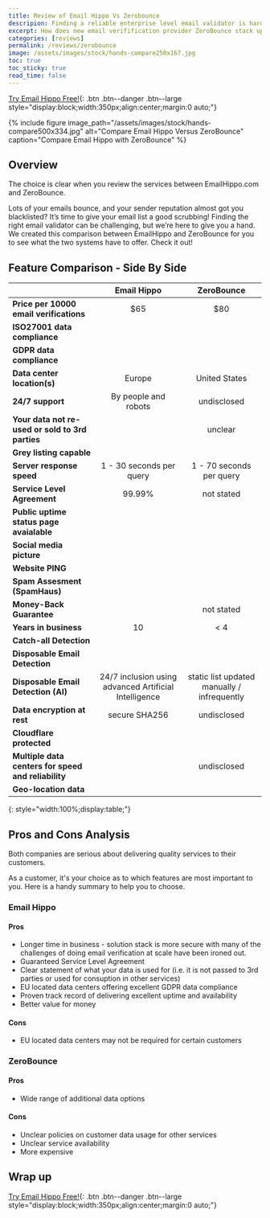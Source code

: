 ```yaml
---
title: Review of Email Hippo Vs Zerobounce
descripion: Finding a reliable enterprise level email validator is hard. Check out how we stack against Zerobounce. We don't harvest your data . Zerobounce Does!
excerpt: How does new email verifification provider ZeroBounce stack up against the older Email Hippo services? Find out now.
categories: [reviews]
permalink: /reviews/zerobounce
image: /assets/images/stock/hands-compare250x167.jpg
toc: true
toc_sticky: true
read_time: false
---
```


[Try Email Hippo Free!](https://register.emailhippo.com/signup){: .btn .btn--danger .btn--large style="display:block;width:350px;align:center;margin:0 auto;"}

{% include figure image_path="/assets/images/stock/hands-compare500x334.jpg" alt="Compare Email Hippo Versus ZeroBounce" caption="Compare Email Hippo with ZeroBounce" %}

## Overview
The choice is clear when you review the services between EmailHippo.com and ZeroBounce.

Lots of your emails bounce, and your sender reputation almost got you blacklisted? It’s time to give your email list a good scrubbing! Finding the right email validator can be challenging, but we’re here to give you a hand. We created this comparison between EmailHippo and ZeroBounce for you to see what the two systems have to offer. Check it out!

## Feature Comparison - Side By Side

|                                                      | Email Hippo                                                    | ZeroBounce                                                   |
|------------------------------------------------------|:--------------------------------------------------------------:|:------------------------------------------------------------:|
|**Price per 10000 email verifications**               | $65                                                            | $80                                                          |
|**ISO27001 data compliance**                          | <i class="fas fa-check fa-2x" style="color:green;"></i>        | <i class="fas fa-check fa-2x" style="color:green;"></i>      |
|**GDPR data compliance**                              | <i class="fas fa-check fa-2x" style="color:green;"></i>        | <i class="fas fa-check fa-2x" style="color:green;"></i>      |
|**Data center location(s)**                           | Europe                                                         | United States                                                |
|**24/7 support**                                      | By people and robots                                           | undisclosed                                                  |
|**Your data not re-used or sold to 3rd parties**      | <i class="fas fa-check fa-2x" style="color:green;"></i>        | unclear                                                      |
|**Grey listing capable**                              | <i class="fas fa-check fa-2x" style="color:green;"></i>        | <i class="fas fa-check fa-2x" style="color:green;"></i>      |
|**Server response speed**                             | 1 - 30 seconds per query                                       | 1 - 70 seconds per query                                     |
|**Service Level Agreement**                           | 99.99%                                                         | not stated                                                   |
|**Public uptime status page avaialable**              | <i class="fas fa-check fa-2x" style="color:green;"></i>        | <i class="fas fa-times fa-2x" style="color:red;"></i>        |
|**Social media picture**                              | <i class="fas fa-check fa-2x" style="color:green;"></i>        | <i class="fas fa-times fa-2x" style="color:red;"></i>        |
|**Website PING**                                      | <i class="fas fa-check fa-2x" style="color:green;"></i>        | <i class="fas fa-times fa-2x" style="color:red;"></i>        |
|**Spam Assesment (SpamHaus)**                         | <i class="fas fa-check fa-2x" style="color:green;"></i>        | <i class="fas fa-times fa-2x" style="color:red;"></i>        |
|**Money-Back Guarantee**                              | <i class="fas fa-check fa-2x" style="color:green;"></i>        | not stated                                                   |
|**Years in business**                                 | 10                                                             | < 4                                                          |
|**Catch-all Detection**                               | <i class="fas fa-check fa-2x" style="color:green;"></i>        | <i class="fas fa-check fa-2x" style="color:green;"></i>      |
|**Disposable Email Detection**                        | <i class="fas fa-check fa-2x" style="color:green;"></i>        | <i class="fas fa-check fa-2x" style="color:green;"></i>      |
|**Disposable Email Detection (AI)**                   | 24/7 inclusion using advanced Artificial Intelligence          |  static list updated manually / infrequently                 |
|**Data encryption at rest**                           | secure SHA256                                                  | undisclosed                                                  |
|**Cloudflare protected**                              | <i class="fas fa-check fa-2x" style="color:green;"></i>        | <i class="fas fa-check fa-2x" style="color:green;"></i>      |
|**Multiple data centers for speed and reliability**   | <i class="fas fa-check fa-2x" style="color:green;"></i>        | undisclosed                                                  |
|**Geo-location data**                                 | <i class="fas fa-check fa-2x" style="color:green;"></i>        | <i class="fas fa-times fa-2x" style="color:red;"></i>        |
{: style="width:100%;display:table;"}

## Pros and Cons Analysis
Both companies are serious about delivering quality services to their customers.

As a customer, it's your choice as to which features are most important to you. Here is a handy summary to help you to choose.

### Email Hippo


#### Pros
* Longer time in business - solution stack is more secure with many of the challenges of doing email verification at scale have been ironed out.
* Guaranteed Service Level Agreement
* Clear statement of what your data is used for (i.e. it is not passed to 3rd parties or used for consuption in other services)
* EU located data centers offering excellent GDPR data compliance
* Proven track record of delivering excellent uptime and availability
* Better value for money

#### Cons
* EU located data centers may not be required for certain customers

### ZeroBounce

#### Pros
* Wide range of additional data options

#### Cons
* Unclear policies on customer data usage for other services
* Unclear service availability
* More expensive

## Wrap up

[Try Email Hippo Free!](https://register.emailhippo.com/signup){: .btn .btn--danger .btn--large style="display:block;width:350px;align:center;margin:0 auto;"}
